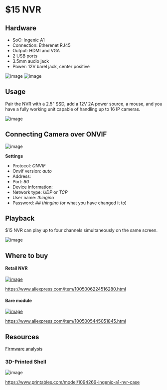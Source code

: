 $15 NVR
=======

Hardware
--------

- SoC: Ingenic A1
- Connection: Etherenet RJ45
- Output: HDMI and VGA
- 2 USB ports
- 3.5mm audio jack
- Power: 12V barel jack, center positive

![image](https://github.com/user-attachments/assets/ae686f6a-fefd-4e1c-960e-5f8a776327c4)
![image](https://github.com/user-attachments/assets/9ed067cb-ec63-4b49-9065-e61fbc1e8d48)

Usage
-----

Pair the NVR with a 2.5" SSD, add a 12V 2A power source, a mouse, and you have a fully working 
unit capable of handling up to 16 IP cameras.

![image](https://github.com/user-attachments/assets/92b1bf68-3fcc-4678-8e51-af83c3a4bbff)

## Connecting Camera over ONVIF

![image](https://github.com/user-attachments/assets/93b9aa05-5e84-4de5-af28-f5ca5c9926fa)

**Settings**

- Protocol: _ONVIF_
- Onvif version: _auto_
- Address: _<camera IP address>_
- Port: _80_
- Device information: _<empty>_
- Network type: _UDP_ or _TCP_
- User name: _thingino_
- Password: ## _thingino_ (or what you have changed it to)

## Playback

$15 NVR can play up to four channels simultaneously on the same screen.

![image](https://github.com/user-attachments/assets/bd0cdbf5-f55f-4f53-8a95-777495b9a7c5)

Where to buy
------------

#### Retail NVR

[![image](https://github.com/user-attachments/assets/ad99e40a-2ef4-491a-82f5-7d847404e637)](https://www.aliexpress.com/item/1005006224516280.html)

https://www.aliexpress.com/item/1005006224516280.html

#### Bare module

[![image](https://github.com/user-attachments/assets/e5e3da82-a172-4865-99d9-7905a107765c)](https://www.aliexpress.com/item/1005005445051845.html)

https://www.aliexpress.com/item/1005005445051845.html


Resources
---------

[Firmware analysis](https://github.com/poptix/seeeasynvr)

### 3D-Printed Shell

![image](https://github.com/user-attachments/assets/bf639f4b-febf-4d0a-b042-c191c088aaa0)

<https://www.printables.com/model/1094266-ingenic-a1-nvr-case>